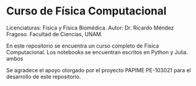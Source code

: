 # Curso de Física Computacional

Licenciaturas: Física y Física Biomédica.
Autor: Dr. Ricardo Méndez Fragoso. Facultad de Ciencias, UNAM.

En este repositorio se encuentra un curso completo de Física Computacional. Los notebooks se encuentran escritos en Python y Julia. ambos 

Se agradece el apoyo otorgado por el proyecto PAPIME PE-103021 para el desarrollo de este repositorio.